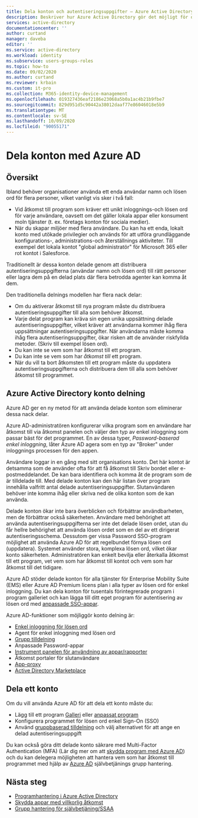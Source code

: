 ```yaml
---
title: Dela konton och autentiseringsuppgifter – Azure Active Directory | Microsoft Docs
description: Beskriver hur Azure Active Directory gör det möjligt för organisationer att på ett säkert sätt dela konton för lokala appar och konsument moln tjänster.
services: active-directory
documentationcenter: ''
author: curtand
manager: daveba
editor: ''
ms.service: active-directory
ms.workload: identity
ms.subservice: users-groups-roles
ms.topic: how-to
ms.date: 09/02/2020
ms.author: curtand
ms.reviewer: krbain
ms.custom: it-pro
ms.collection: M365-identity-device-management
ms.openlocfilehash: 019327436eaf2186e23068a5b0a1ac4b21b9fbe7
ms.sourcegitcommit: 829d951d5c90442a38012daaf77e86046018e5b9
ms.translationtype: MT
ms.contentlocale: sv-SE
ms.lasthandoff: 10/09/2020
ms.locfileid: "90055171"
---
```

# <a name="sharing-accounts-with-azure-ad"></a>Dela konton med Azure AD

## <a name="overview"></a>Översikt

Ibland behöver organisationer använda ett enda användar namn och lösen ord för flera personer, vilket vanligt vis sker i två fall:

* Vid åtkomst till program som kräver ett unikt inloggnings-och lösen ord för varje användare, oavsett om det gäller lokala appar eller konsument moln tjänster (t. ex. företags konton för sociala medier).
* När du skapar miljöer med flera användare. Du kan ha ett enda, lokalt konto med utökade privilegier och används för att utföra grundläggande konfigurations-, administrations-och återställnings aktiviteter. Till exempel det lokala kontot "global administratör" för Microsoft 365 eller rot kontot i Salesforce.

Traditionellt är dessa konton delade genom att distribuera autentiseringsuppgifterna (användar namn och lösen ord) till rätt personer eller lagra dem på en delad plats där flera betrodda agenter kan komma åt dem.

Den traditionella delnings modellen har flera nack delar:

* Om du aktiverar åtkomst till nya program måste du distribuera autentiseringsuppgifter till alla som behöver åtkomst.
* Varje delat program kan kräva sin egen unika uppsättning delade autentiseringsuppgifter, vilket kräver att användarna kommer ihåg flera uppsättningar autentiseringsuppgifter. När användarna måste komma ihåg flera autentiseringsuppgifter, ökar risken att de använder riskfyllda metoder. (Skriv till exempel lösen ord).
* Du kan inte se vem som har åtkomst till ett program.
* Du kan inte se vem som har *åtkomst till* ett program.
* När du vill ta bort åtkomsten till ett program måste du uppdatera autentiseringsuppgifterna och distribuera dem till alla som behöver åtkomst till programmet.

## <a name="azure-active-directory-account-sharing"></a>Azure Active Directory konto delning

Azure AD ger en ny metod för att använda delade konton som eliminerar dessa nack delar.

Azure AD-administratören konfigurerar vilka program som en användare har åtkomst till via åtkomst panelen och väljer den typ av enkel inloggning som passar bäst för det programmet. En av dessa typer, *Password-baserad enkel inloggning*, låter Azure AD agera som en typ av "Broker" under inloggnings processen för den appen.

Användare loggar in en gång med sitt organisations konto. Det här kontot är detsamma som de använder ofta för att få åtkomst till Skriv bordet eller e-postmeddelandet. De kan bara identifiera och komma åt de program som de är tilldelade till. Med delade konton kan den här listan över program innehålla valfritt antal delade autentiseringsuppgifter. Slutanvändaren behöver inte komma ihåg eller skriva ned de olika konton som de kan använda.

Delade konton ökar inte bara överblicken och förbättrar användbarheten, men de förbättrar också säkerheten. Användare med behörighet att använda autentiseringsuppgifterna ser inte det delade lösen ordet, utan du får hellre behörighet att använda lösen ordet som en del av ett dirigerat autentiseringsschema. Dessutom ger vissa Password SSO-program möjlighet att använda Azure AD för att regelbundet förnya lösen ord (uppdatera). Systemet använder stora, komplexa lösen ord, vilket ökar konto säkerheten. Administratören kan enkelt bevilja eller återkalla åtkomst till ett program, vet vem som har åtkomst till kontot och vem som har åtkomst till det tidigare.

Azure AD stöder delade konton för alla tjänster för Enterprise Mobility Suite (EMS) eller Azure AD Premium licens plan i alla typer av lösen ord för enkel inloggning. Du kan dela konton för tusentals förintegrerade program i program galleriet och kan lägga till ditt eget program för autentisering av lösen ord med [anpassade SSO-appar](../manage-apps/what-is-single-sign-on.md).

Azure AD-funktioner som möjliggör konto delning är:

* [Enkel inloggning för lösen ord](../manage-apps/sso-options.md#password-based-sso)
* Agent för enkel inloggning med lösen ord
* [Grupp tilldelning](groups-self-service-management.md)
* Anpassade Password-appar
* [Instrument panelen för användning av appar/rapporter](../authentication/howto-sspr-reporting.md)
* Åtkomst portaler för slutanvändare
* [App-proxy](../manage-apps/application-proxy.md)
* [Active Directory Marketplace](https://azuremarketplace.microsoft.com/marketplace/apps/Microsoft.AzureActiveDirectory)

## <a name="sharing-an-account"></a>Dela ett konto

Om du vill använda Azure AD för att dela ett konto måste du:

* Lägg till ett program [Galleri](https://azuremarketplace.microsoft.com/marketplace/apps/Microsoft.AzureActiveDirectory) eller [anpassat program](https://cloudblogs.microsoft.com/enterprisemobility/2015/06/17/bring-your-own-app-with-azure-ad-self-service-saml-configuration-now-in-preview/)
* Konfigurera programmet för lösen ord enkel Sign-On (SSO)
* Använd [gruppbaserad tilldelning](groups-saasapps.md) och välj alternativet för att ange en delad autentiseringsuppgift

Du kan också göra ditt delade konto säkrare med Multi-Factor Authentication (MFA) (Lär dig mer om att [skydda program med Azure AD](../authentication/concept-mfa-howitworks.md)) och du kan delegera möjligheten att hantera vem som har åtkomst till programmet med hjälp av [Azure AD](groups-self-service-management.md) självbetjänings grupp hantering.

## <a name="next-steps"></a>Nästa steg

* [Programhantering i Azure Active Directory](../manage-apps/what-is-application-management.md)
* [Skydda appar med villkorlig åtkomst](../conditional-access/overview.md)
* [Grupp hantering för självbetjäning/SSAA](groups-self-service-management.md)